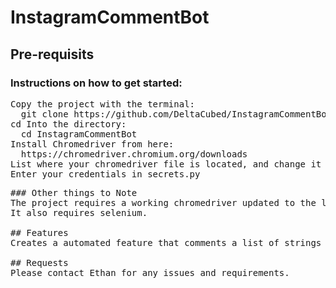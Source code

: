 # InstagramCommentBot
## Pre-requisits
### Instructions on how to get started:
<pre>
Copy the project with the terminal:
  git clone https://github.com/DeltaCubed/InstagramCommentBot.git
cd Into the directory:
  cd InstagramCommentBot
Install Chromedriver from here: 
  https://chromedriver.chromium.org/downloads
List where your chromedriver file is located, and change it in the line: "self.driver = webdriver.Chrome({Enter the path Here!});
Enter your credentials in secrets.py  
<pre>
### Other things to Note
The project requires a working chromedriver updated to the latests version of your chrome browser. 
It also requires selenium. 

## Features
Creates a automated feature that comments a list of strings that you can enter on the target of your choice's latest post on Instagram. 

## Requests
Please contact Ethan for any issues and requirements.
